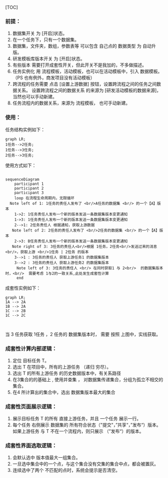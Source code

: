 [TOC]



### 前提：

1. 数据集开关 为 [开启]状态。
2. 在一个任务下，只有一个数据集。
3. 数据集，文件夹，数组，参数表等 可以包含 自己点的 数据类型 为 自动升版。
4. 研发模板库版本开关 为 [开启]状态。
5. 有些版本 需要打开成套性开关，但此开关不是我加的，不多做描述。
6. 任务实例化 用 流程模板，活动模板，也可以在活动模板中，引入 数据模板。（PS 也有例外，商发项目没有活动模板）
7. 跨流程的任务需要 点击 [设置上游数据] 按钮，设置跨流程之间的任务之间数据关系。  设置跨流程之间的数据关系 的来源为   [研发活动模板的数据来源]，当然也可以手动新建。
8. 任务流程内的数据关系，来源为 流程模板， 也可手动新建。



### 使用：

任务结构实例如下：

```mermaid
graph LR;
1任务-->2任务;
1任务-->3任务;
2任务-->3任务;

```





  使用方式如下：

```mermaid

sequenceDiagram
    participant 1
    participant 2
    participant 3
    loop 在流程生命周期内，无限循环
  Note left of 1: 1任务的责任人发布了 <br/>A任务的数据集 <br/> 的一个【A】版本
    1->2: 1任务责任人发布一个新的版本发送一条数据集版本变更通知
    1->3: 1任务责任人发布一个新的版本发送一条数据集版本变更通知
    2-->1: 2任务责任人 根据通知，获取上游数据
   Note left of 2: 2任务的责任人发布了 <br/>2任务的数据集 <br/> 的一个【A】版本  
    2->3: B任务责任人发布一个新的版本发送一条数据集版本变更通知
   Note right of 3: 3任务的责任人<br/>根据 1任务，2任务<br/>发送过来的消息<br/>，获取上游 <br/>1任务 | 2任务 的版本  
    3-->1 : 3任务的责任人 获取上游任务1 的数据集版本
    3-->2 : 3任务的责任人 获取上游任务2 的数据集版本
     Note left of 3: 3任务的责任人 <br/> 在同时获取1 与 2<br/>  的数据集版本时，<br/>  需要考虑 1与2的一致关系,此处发生成套性计算
     end
```

成套性实例如下：

```mermaid
graph LR;
1A --> 2A
1B --> 2A
1C --> 2B
1C --> 2C



```

当 3 任务获取 1任务 ，2 任务的 数据集版本时， 需要 按照 上图中，实线获取。



### 成套性计算内部逻辑：

1. 定位 目标任务 T。 
2. 选出 T 在项目中，所有的上游任务 （递归 穷尽）。
3. 选出 T 的所有上游任务 的历史数据版本中，有关系路径
4. 在3集合的的基础上 , 使用并查集 ， 对数据集传递集合，分组为孤立不相交的集合。
5. 在4 所计算出的集合中，选出 数据集版本最大的集合

### 成套性页面展示逻辑：

1.   展示目标任务 T 的所有 直接上游任务，并且 一个任务 展示一行。
2.   每个任务 右侧展示 数据集的 所有符合状态（"提交"，”共享“，”发布“）版本。 如果上游任务 与 T 不在一个流程内，则只展示 （”发布“）的版本。 

### 成套性界面选取逻辑：

1. 会默认选中 版本值最大一组集合。
2. 一旦选中集合中的一个点，与这个集合没有交集的集合中点，都会被置灰。
3. 连续选中了两个 不匹配的点时，系统会提示是否清空。



